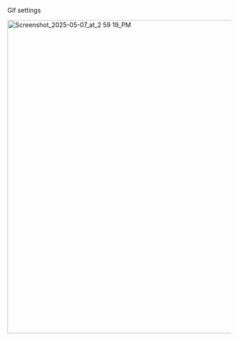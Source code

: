 Gif settings

<img width="707" alt="Screenshot_2025-05-07_at_2 59 19_PM" src="https://github.com/user-attachments/assets/4f8613b5-cc17-4600-85dc-44f8acc3d9d7" />
